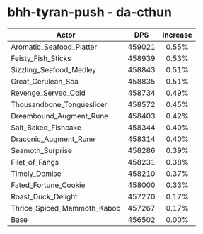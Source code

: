# bhh-tyran-push - da-cthun
| Actor | DPS | Increase |
|---|:---:|:---:|
|Aromatic_Seafood_Platter|459021|0.55%|
|Feisty_Fish_Sticks|458939|0.53%|
|Sizzling_Seafood_Medley|458843|0.51%|
|Great_Cerulean_Sea|458835|0.51%|
|Revenge_Served_Cold|458734|0.49%|
|Thousandbone_Tongueslicer|458572|0.45%|
|Dreambound_Augment_Rune|458403|0.42%|
|Salt_Baked_Fishcake|458344|0.40%|
|Draconic_Augment_Rune|458314|0.40%|
|Seamoth_Surprise|458286|0.39%|
|Filet_of_Fangs|458231|0.38%|
|Timely_Demise|458210|0.37%|
|Fated_Fortune_Cookie|458000|0.33%|
|Roast_Duck_Delight|457270|0.17%|
|Thrice_Spiced_Mammoth_Kabob|457267|0.17%|
|Base|456502|0.00%|
